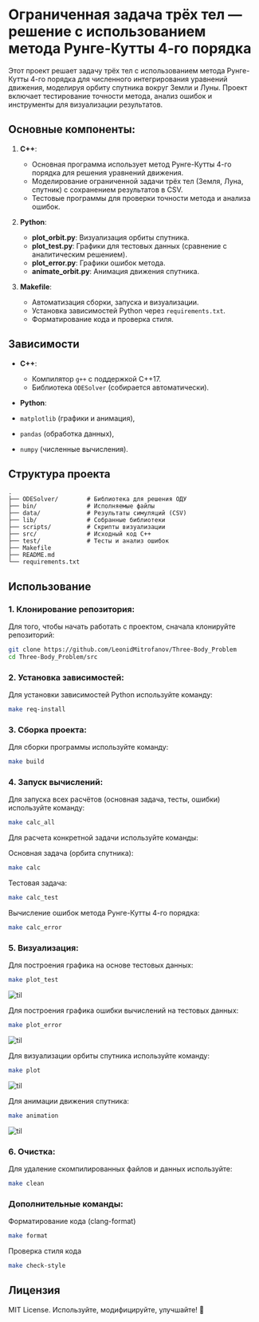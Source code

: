 # Ограниченная задача трёх тел — решение с использованием метода Рунге-Кутты 4-го порядка

Этот проект решает задачу трёх тел с использованием метода Рунге-Кутты 4-го порядка для численного интегрирования уравнений движения, моделируя орбиту спутника вокруг Земли и Луны. Проект включает тестирование точности метода, анализ ошибок и инструменты для визуализации результатов.

## Основные компоненты:

1. **C++**:
   - Основная программа использует метод Рунге-Кутты 4-го порядка для решения уравнений движения.
   - Моделирование ограниченной задачи трёх тел (Земля, Луна, спутник) с сохранением результатов в CSV.
   - Тестовые программы для проверки точности метода и анализа ошибок.

2. **Python**:
   - **plot_orbit.py**: Визуализация орбиты спутника.
   - **plot_test.py**: Графики для тестовых данных (сравнение с аналитическим решением).
   - **plot_error.py**: Графики ошибок метода.
   - **animate_orbit.py**: Анимация движения спутника.

3. **Makefile**:
   - Автоматизация сборки, запуска и визуализации.
   - Установка зависимостей Python через `requirements.txt`.
   - Форматирование кода и проверка стиля.

## Зависимости

- **C++**:
  - Компилятор `g++` с поддержкой C++17.
  - Библиотека `ODESolver` (собирается автоматически).

- **Python**:
 - `matplotlib` (графики и анимация),
 - `pandas` (обработка данных),
 - `numpy` (численные вычисления).

## Структура проекта

```
.
├── ODESolver/        # Библиотека для решения ОДУ
├── bin/              # Исполняемые файлы
├── data/             # Результаты симуляций (CSV)
├── lib/              # Собранные библиотеки
├── scripts/          # Скрипты визуализации
├── src/              # Исходный код C++
├── test/             # Тесты и анализ ошибок
├── Makefile
├── README.md
└── requirements.txt
```

## Использование

### 1. Клонирование репозитория:
Для того, чтобы начать работать с проектом, сначала клонируйте репозиторий:
```bash
git clone https://github.com/LeonidMitrofanov/Three-Body_Problem
cd Three-Body_Problem/src
```

### 2. Установка зависимостей:
Для установки зависимостей Python используйте команду:
```bash
make req-install
```

### 3. Сборка проекта:
Для сборки программы используйте команду:
```bash
make build
```

### 4. Запуск вычислений:
Для запуска всех расчётов (основная задача, тесты, ошибки) используйте команду:
```bash
make calc_all
```
Для расчета конкретной задачи используйте команды:

Основная задача (орбита спутника):
```bash
make calc
```
Тестовая задача:
```bash
make calc_test
```
Вычисление ошибок метода Рунге-Кутты 4-го порядка:
```bash
make calc_error
```
### 5. Визуализация:
Для построения графика на основе тестовых данных:
```bash
make plot_test
```
![til](./materials/test_plot.png)

Для построения графика ошибки вычислений на тестовых данных:
```bash
make plot_error
```
![til](./materials/error_plot.png)

Для визуализации орбиты спутника используйте команду:
```bash
make plot
```
![til](./materials/orbit_plot.png)

Для анимации движения спутника:
```bash
make animation
```
![til](./materials/orbit_animation.gif)


### 6. Очистка:
Для удаление скомпилированных файлов и данных используйте:
```bash
make clean
```

### Дополнительные команды:
Форматирование кода (clang-format)
```bash
make format
```
Проверка стиля кода
```bash
make check-style
```

## Лицензия  
MIT License. Используйте, модифицируйте, улучшайте! 🚀
